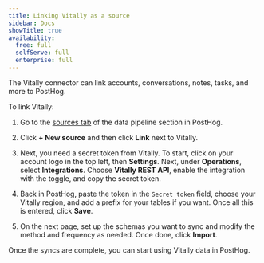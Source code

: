 ```yaml
---
title: Linking Vitally as a source
sidebar: Docs
showTitle: true
availability:
  free: full
  selfServe: full
  enterprise: full
---
```


The Vitally connector can link accounts, conversations, notes, tasks, and more to PostHog.

To link Vitally:

1. Go to the [sources tab](https://us.posthog.com/pipeline/sources) of the data pipeline section in PostHog.

2. Click **+ New source** and then click **Link** next to Vitally.

3. Next, you need a secret token from Vitally. To start, click on your account logo in the top left, then **Settings**. Next, under **Operations**, select **Integrations**. Choose **Vitally REST API**, enable the integration with the toggle, and copy the secret token.

4. Back in PostHog, paste the token in the `Secret token` field, choose your Vitally region, and add a prefix for your tables if you want. Once all this is entered, click **Save**.

5. On the next page, set up the schemas you want to sync and modify the method and frequency as needed. Once done, click **Import**.

Once the syncs are complete, you can start using Vitally data in PostHog.
